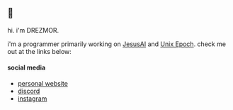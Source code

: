 ## 👋

hi. i'm DREZMOR. 

i'm a programmer primarily working on [JesusAI](https://github.com/JesusAIexperience/JesusAI)
and [Unix Epoch](https://github.com/DREZMOR/Unix-Epoch). 
check me out at the links below:

#### social media

 - [personal website](https://schneerocket.github.io)
 - [discord](https://discord.gg/xz8YM9ucBT)
 - [instagram](https://instagram.com/DREZM0R)
